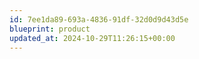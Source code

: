 ```yaml
---
id: 7ee1da89-693a-4836-91df-32d0d9d43d5e
blueprint: product
updated_at: 2024-10-29T11:26:15+00:00
---
```

